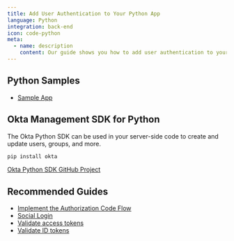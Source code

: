 ```yaml
---
title: Add User Authentication to Your Python App
language: Python
integration: back-end
icon: code-python
meta:
  - name: description
    content: Our guide shows you how to add user authentication to your Python app with examples using Flask.
---
```


## Python Samples

<ul class="language-libraries">
	<li>
		<a href='https://github.com/okta/samples-python-flask' class='Button--blueDarkOutline' data-proofer-ignore>
			<span>Sample App</span>
		</a>
	</li>
</ul>

## Okta Management SDK for Python

The Okta Python SDK can be used in your server-side code to create and update users, groups, and more.

```bash
pip install okta
```
<a href='https://github.com/okta/okta-sdk-python'>
	<span class='fa fa-github'></span> <span>Okta Python SDK GitHub Project</span>
</a>

## Recommended Guides


- [Implement the Authorization Code Flow](/docs/guides/implement-auth-code/)
- [Social Login](/docs/concepts/social-login/)
- [Validate access tokens](/docs/guides/validate-access-tokens)
- [Validate ID tokens](/docs/guides/validate-id-tokens)

